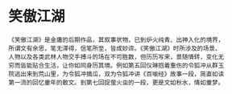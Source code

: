 # 笑傲江湖


    《笑傲江湖》是金庸的后期作品，其叙事状物，已到炉火纯青、出神入化的境界，   
    所谓文有余思，笔无滞得，信笔所至，皆成妙谛。《笑傲江湖》时所涉及的场景、   
    人物以及各类武林人物交手搏斗的场在不可胜数，但历历写来，景随情转，变化无    
    穷而皆能贴合生活，让你如同身历其境。例如第五回仪琳抱着重伤的令狐冲从群玉    
    院逃出来到荒山里，为令狐冲摘瓜，双为令狐冲讲《百喻经》故事一段，简直如读    
    第一流的回忆童年的散文。到第七回捉萤火虫的一段，更是文如秋水，情如童梦。